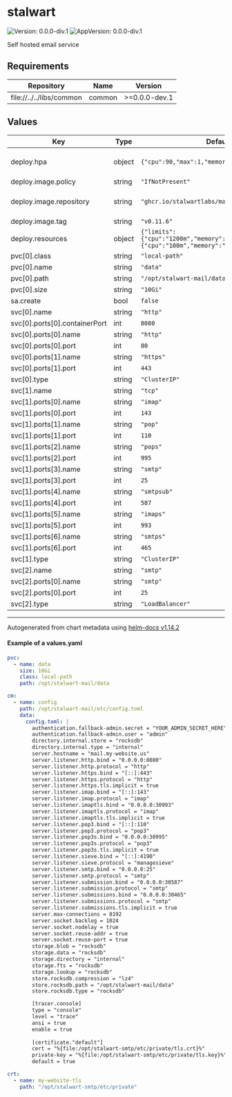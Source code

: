 # stalwart

![Version: 0.0.0-div.1](https://img.shields.io/badge/Version-0.0.0--div.1-informational?style=flat-square) ![AppVersion: 0.0.0-div.1](https://img.shields.io/badge/AppVersion-0.0.0--div.1-informational?style=flat-square)

Self hosted email service

## Requirements

| Repository | Name | Version |
|------------|------|---------|
| file://../../libs/common | common | >=0.0.0-dev.1 |

## Values

| Key | Type | Default | Description |
|-----|------|---------|-------------|
| deploy.hpa | object | `{"cpu":90,"max":1,"memory":90,"min":1}` | Horizontal pod scaling setup |
| deploy.image.policy | string | `"IfNotPresent"` |  |
| deploy.image.repository | string | `"ghcr.io/stalwartlabs/mail-server"` | image to use for deploying |
| deploy.image.tag | string | `"v0.11.6"` |  |
| deploy.resources | object | `{"limits":{"cpu":"1200m","memory":"512Mi"},"requests":{"cpu":"100m","memory":"256Mi"}}` | Resources |
| pvc[0].class | string | `"local-path"` |  |
| pvc[0].name | string | `"data"` |  |
| pvc[0].path | string | `"/opt/stalwart-mail/data"` |  |
| pvc[0].size | string | `"10Gi"` |  |
| sa.create | bool | `false` |  |
| svc[0].name | string | `"http"` |  |
| svc[0].ports[0].containerPort | int | `8080` |  |
| svc[0].ports[0].name | string | `"http"` |  |
| svc[0].ports[0].port | int | `80` |  |
| svc[0].ports[1].name | string | `"https"` |  |
| svc[0].ports[1].port | int | `443` |  |
| svc[0].type | string | `"ClusterIP"` |  |
| svc[1].name | string | `"tcp"` |  |
| svc[1].ports[0].name | string | `"imap"` |  |
| svc[1].ports[0].port | int | `143` |  |
| svc[1].ports[1].name | string | `"pop"` |  |
| svc[1].ports[1].port | int | `110` |  |
| svc[1].ports[2].name | string | `"pops"` |  |
| svc[1].ports[2].port | int | `995` |  |
| svc[1].ports[3].name | string | `"smtp"` |  |
| svc[1].ports[3].port | int | `25` |  |
| svc[1].ports[4].name | string | `"smtpsub"` |  |
| svc[1].ports[4].port | int | `587` |  |
| svc[1].ports[5].name | string | `"imaps"` |  |
| svc[1].ports[5].port | int | `993` |  |
| svc[1].ports[6].name | string | `"smtps"` |  |
| svc[1].ports[6].port | int | `465` |  |
| svc[1].type | string | `"ClusterIP"` |  |
| svc[2].name | string | `"smtp"` |  |
| svc[2].ports[0].name | string | `"smtp"` |  |
| svc[2].ports[0].port | int | `25` |  |
| svc[2].type | string | `"LoadBalancer"` |  |

----------------------------------------------
Autogenerated from chart metadata using [helm-docs v1.14.2](https://github.com/norwoodj/helm-docs/releases/v1.14.2)

#### Example of a values.yaml

```yaml
pvc:
  - name: data
    size: 10Gi
    class: local-path
    path: /opt/stalwart-mail/data

cm:
  - name: config
    path: /opt/stalwart-mail/etc/config.toml
    data:
      config.toml: |
        authentication.fallback-admin.secret = "YOUR_ADMIN_SECRET_HERE"
        authentication.fallback-admin.user = "admin"
        directory.internal.store = "rocksdb"
        directory.internal.type = "internal"
        server.hostname = "mail.my-website.us"
        server.listener.http.bind = "0.0.0.0:8080"
        server.listener.http.protocol = "http"
        server.listener.https.bind = "[::]:443"
        server.listener.https.protocol = "http"
        server.listener.https.tls.implicit = true
        server.listener.imap.bind = "[::]:143"
        server.listener.imap.protocol = "imap"
        server.listener.imaptls.bind = "0.0.0.0:30993"
        server.listener.imaptls.protocol = "imap"
        server.listener.imaptls.tls.implicit = true
        server.listener.pop3.bind = "[::]:110"
        server.listener.pop3.protocol = "pop3"
        server.listener.pop3s.bind = "0.0.0.0:30995"
        server.listener.pop3s.protocol = "pop3"
        server.listener.pop3s.tls.implicit = true
        server.listener.sieve.bind = "[::]:4190"
        server.listener.sieve.protocol = "managesieve"
        server.listener.smtp.bind = "0.0.0.0:25"
        server.listener.smtp.protocol = "smtp"
        server.listener.submission.bind = "0.0.0.0:30587"
        server.listener.submission.protocol = "smtp"
        server.listener.submissions.bind = "0.0.0.0:30465"
        server.listener.submissions.protocol = "smtp"
        server.listener.submissions.tls.implicit = true
        server.max-connections = 8192
        server.socket.backlog = 1024
        server.socket.nodelay = true
        server.socket.reuse-addr = true
        server.socket.reuse-port = true
        storage.blob = "rocksdb"
        storage.data = "rocksdb"
        storage.directory = "internal"
        storage.fts = "rocksdb"
        storage.lookup = "rocksdb"
        store.rocksdb.compression = "lz4"
        store.rocksdb.path = "/opt/stalwart-mail/data"
        store.rocksdb.type = "rocksdb"

        [tracer.console]
        type = "console"
        level = "trace"
        ansi = true
        enable = true
       
        [certificate."default"]
        cert = "%{file:/opt/stalwart-smtp/etc/private/tls.crt}%"
        private-key = "%{file:/opt/stalwart-smtp/etc/private/tls.key}%"
        default = true

crt:
  - name: my-website-tls
    path: "/opt/stalwart-smtp/etc/private"

```
